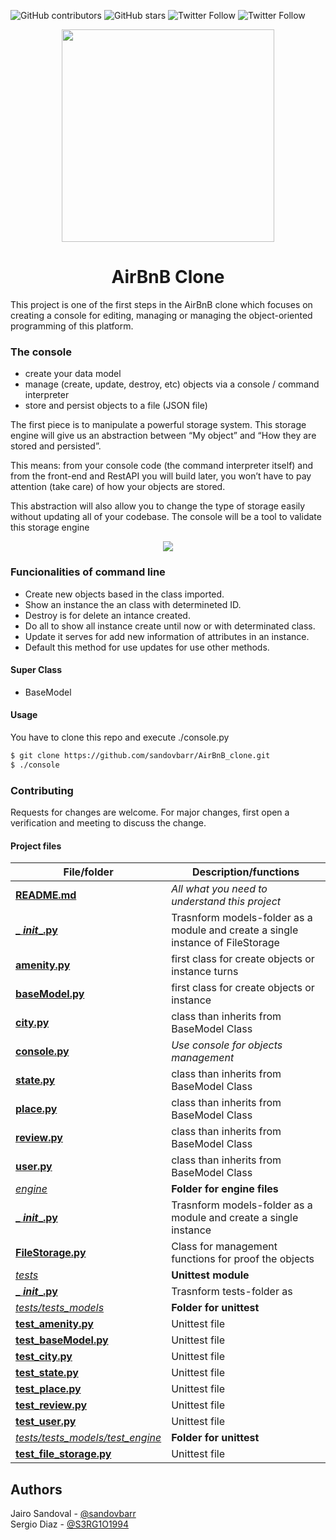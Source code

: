 ![GitHub contributors](https://img.shields.io/github/contributors/sandovbarr/AirBnB_clone?color=success)
![GitHub stars](https://img.shields.io/github/stars/sandovbarr/AirBnB_clone?color=red)
![Twitter Follow](https://img.shields.io/twitter/follow/elhumanimal?style=social)
![Twitter Follow](https://img.shields.io/twitter/follow/SergioDiaz90?style=social)

<p align="center">
<img width="340" src="https://holbertonintranet.s3.amazonaws.com/uploads/medias/2018/6/65f4a1dd9c51265f49d0.png?X-Amz-Algorithm=AWS4-HMAC-SHA256&X-Amz-Credential=AKIARDDGGGOUWMNL5ANN%2F20200701%2Fus-east-1%2Fs3%2Faws4_request&X-Amz-Date=20200701T222646Z&X-Amz-Expires=86400&X-Amz-SignedHeaders=host&X-Amz-Signature=3c90e4dc7b1186f772d72fb9fb588debd7784890e60d85f345177c9c1c2c0ab1">

<h1 align="center">AirBnB Clone</h1>
This project is one of the first steps in the AirBnB clone which focuses on creating a console for editing, managing or managing the object-oriented programming of this platform.
</p>


### The console
- create your data model
- manage (create, update, destroy, etc) objects via a console / command interpreter
- store and persist objects to a file (JSON file)

The first piece is to manipulate a powerful storage system. This storage engine will give us an abstraction between “My object” and “How they are stored and persisted”.

This means: from your console code (the command interpreter itself) and from the front-end and RestAPI you will build later, you won’t have to pay attention (take care) of how your objects are stored.

This abstraction will also allow you to change the type of storage easily without updating all of your codebase.
The console will be a tool to validate this storage engine

<p align="center">
<img src="https://holbertonintranet.s3.amazonaws.com/uploads/medias/2018/6/815046647d23428a14ca.png?X-Amz-Algorithm=AWS4-HMAC-SHA256&X-Amz-Credential=AKIARDDGGGOUWMNL5ANN%2F20200701%2Fus-east-1%2Fs3%2Faws4_request&X-Amz-Date=20200701T222646Z&X-Amz-Expires=86400&X-Amz-SignedHeaders=host&X-Amz-Signature=c583817d8776b3009106b0bbe7441fb5cfd1111086e59dae48b5cb66f8f76053"></p>


### Funcionalities of command line

- Create new objects based in the class imported.
- Show an instance the an class with determineted ID.
- Destroy is for delete an intance created.
- Do all to show all instance create until now or with determinated class.
- Update it serves for add new information of attributes in an instance.
- Default this method for use updates for use other methods.

#### Super Class
- BaseModel
#### Usage
You have to clone this repo and execute ./console.py
``` bash
$ git clone https://github.com/sandovbarr/AirBnB_clone.git
$ ./console
```

### Contributing
Requests for changes are welcome. For major changes, first open a verification and meeting to discuss the change.

#### Project files
| File/folder | Description/functions |
|-------|-----------|
| **[README.md](./README.md)** | *All what you need to understand this project*|
| **[_ _init__.py](./models/__init__.py)** | Trasnform models-folder as a module and create a single instance of FileStorage |
| **[amenity.py](./models/amenity.py)** | first class for create objects or instance turns |
| **[baseModel.py](./models/base_model.py)** | first class for create objects or instance |
| **[city.py](./models/city.py)** | class than inherits from BaseModel Class |
| **[console.py](./console.py)** | *Use console for objects management* |
| **[state.py](./models/state.py)** | class than inherits from BaseModel Class |
| **[place.py](./models/place.py)** | class than inherits from BaseModel Class |
| **[review.py](./models/review.py)** | class than inherits from BaseModel Class |
| **[user.py](./models/user.py)** | class than inherits from BaseModel Class |
| *[engine](./models/engine)* | **Folder for engine files** |
| **[_ _init__.py](./models/engine/__init__.py)** |  Trasnform models-folder as a module and create a single instance |
| **[FileStorage.py](./models/engine/FileStorage.py)** | Class for management functions for proof the objects |
| *[tests](./models/tests)* | **Unittest module** |
| **[_ _init__.py](./models/engine/__init__.py)** | Trasnform tests-folder as |
| *[tests/tests_models](./models/tests/tests_models)* | **Folder for unittest** |
| **[test_amenity.py](./tests/test_models/test_amenity.py)** | Unittest file |
| **[test_baseModel.py](./tests/test_models/test_base_model.py)** | Unittest file |
| **[test_city.py](./tests/test_models/test_city.py)** | Unittest file |
| **[test_state.py](./tests/tests/test_models/test_test_state.py)** | Unittest file |
| **[test_place.py](./tests/test_models/test_test_place.py)** | Unittest file |
| **[test_review.py](./tests/test_models/test_test_review.py)** | Unittest file |
| **[test_user.py](./tests/test_models/test_test_user.py)** | Unittest file |
| *[tests/tests_models/test_engine](./models/tests/tests_models/test_engine)* | **Folder for unittest** |
| **[test_file_storage.py](./tests/test_models/test_engine/test_file_storage.py)** | Unittest file |


## Authors
Jairo Sandoval - [@sandovbarr](https://github.com/sandovbarr)<br>
Sergio Diaz - [@S3RG1O1994](https://github.com/S3RG1O1994)<br>
